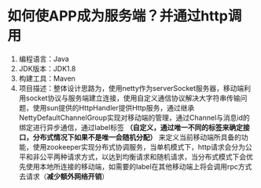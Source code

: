 # 如何使APP成为服务端？并通过http调用

 1. 编程语言：Java
 2. JDK版本：JDK1.8
 3. 构建工具：Maven
 4. 项目描述：整体设计思路为，使用netty作为serverSocket服务器，移动端利用socket协议与服务端建立连接，使用自定义通信协议解决大字符串传输问题，使用sun提供的HttpHandler提供Http服务，通过继承NettyDefaultChannelGroup实现对移动端的管理，通过Channel与消息id的绑定进行异步通信，通过label标签 **（自定义，通过唯一不同的标签来确定接口，分布式情况下如果不是唯一会随机分配）** 来定义当前移动端所具备的功能，使用zookeeper实现分布式协调服务，当单机模式下，http请求会分为公平和非公平两种请求方式，以达到均衡请求和随机请求，当分布式模式下会优先使用本地所连接的移动端，如需要的label在其他移动端上将会调用rpc方式去请求（**减少额外网络开销**）
